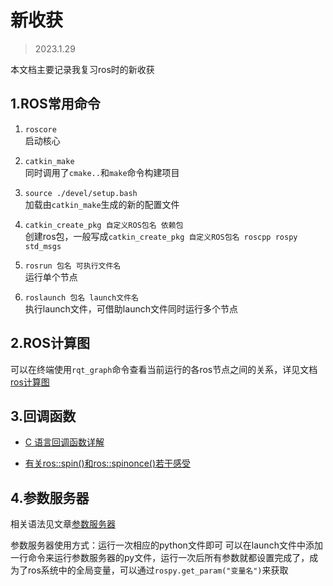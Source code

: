 # 新收获
> 2023.1.29

本文档主要记录我复习ros时的新收获

## 1.ROS常用命令
1. `roscore`   
启动核心 

2. `catkin_make`   
同时调用了`cmake..`和`make`命令构建项目

3. `source ./devel/setup.bash`   
加载由`catkin_make`生成的新的配置文件

4. `catkin_create_pkg 自定义ROS包名 依赖包`   
创建ros包，一般写成`catkin_create_pkg 自定义ROS包名 roscpp rospy std_msgs`

5. `rosrun 包名 可执行文件名`   
运行单个节点  
6. `roslaunch 包名 launch文件名`  
执行launch文件，可借助launch文件同时运行多个节点





## 2.ROS计算图
可以在终端使用`rqt_graph`命令查看当前运行的各ros节点之间的关系，详见文档[ros计算图](http://www.autolabor.com.cn/book/ROSTutorials/chapter1/15-ben-zhang-xiao-jie/153-rosji-suan-tu.html)

## 3.回调函数
- [C 语言回调函数详解](https://www.runoob.com/w3cnote/c-callback-function.html)

- [有关ros::spin()和ros::spinonce()若干感受](https://www.cnblogs.com/agvcfy/p/9314682.html#:~:text=ros%3A%3Aspin,%28%29%EF%BC%8C%E7%94%A8%E4%BA%8E%E5%9B%9E%E8%B0%83%E5%87%BD%E6%95%B0%E7%9A%84%E5%A4%84%E7%90%86%EF%BC%8C%E5%B9%B6%E4%B8%94%E6%89%A7%E8%A1%8C%E8%BF%99%E6%AE%B5%E7%A8%8B%E5%BA%8F%E5%B0%B1%E4%BC%9A%E8%BF%9B%E5%85%A5%E6%97%A0%E9%99%90%E6%AC%A1%E5%BE%AA%E7%8E%AF%EF%BC%88%E6%B6%88%E6%81%AF%E6%9D%A5%E4%B8%80%E6%AC%A1%EF%BC%8C%E5%9B%9E%E8%B0%83%E5%87%BD%E6%95%B0%E5%B0%B1%E4%BC%9A%E7%AB%8B%E5%8D%B3%E5%A4%84%E7%90%86%E4%B8%80%E6%AC%A1%EF%BC%8C%E6%B2%A1%E6%9C%89%E9%98%85%E8%AF%BB%E5%88%B0%E6%B6%88%E6%81%AF%E7%9A%84%E6%97%B6%E5%80%99%EF%BC%8Cspin%E5%BE%AA%E7%8E%AF%E5%B0%86%E4%BC%9A%E5%A0%B5%E5%A1%9E%EF%BC%8C%E4%B8%8D%E4%BC%9A%E5%8D%A0%E7%94%A8CPU%E8%B5%84%E6%BA%90%EF%BC%89%EF%BC%8C%E7%9B%B4%E5%88%B0ctrl_c%E6%9D%A5%E4%B8%B4%EF%BC%8C%E6%88%96%E8%80%85%E5%85%B6%E4%BB%96%E7%BB%88%E6%AD%A2%E4%BF%A1%E5%8F%B7%E6%9D%A5%E4%B8%B4%E3%80%82%20%E4%B8%80%E8%88%AC%E6%89%80%E6%9C%89%E7%9A%84%E7%A8%8B%E5%BA%8F%E9%83%BD%E5%86%99%E5%9C%A8%E8%BF%99%E6%AE%B5%E8%AF%AD%E5%8F%A5%E4%B9%8B%E5%89%8D%EF%BC%8C%E5%9B%A0%E4%B8%BA%E5%85%B6%E4%B9%8B%E5%90%8E%E7%9A%84%E7%A8%8B%E5%BA%8F%EF%BC%8C%E4%B8%8D%E4%BC%9A%E8%A2%AB%E6%89%A7%E8%A1%8C%E3%80%82)


## 4.参数服务器

相关语法见文章[参数服务器](http://www.autolabor.com.cn/book/ROSTutorials/di-2-zhang-ros-jia-gou-she-ji/24-can-shu-fu-wu-qi/233-can-shu-caozuo-b-python.html)  

参数服务器使用方式：运行一次相应的python文件即可
可以在launch文件中添加一行命令来运行参数服务器的py文件，运行一次后所有参数就都设置完成了，成为了ros系统中的全局变量，可以通过`rospy.get_param("变量名")`来获取